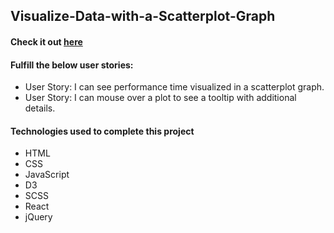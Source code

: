 ## Visualize-Data-with-a-Scatterplot-Graph
#### Check it out [here](https://c0d0er.github.io/Visualize-Data-with-a-Scatterplot-Graph/)

#### Fulfill the below user stories:
- User Story: I can see performance time visualized in a scatterplot graph.
- User Story: I can mouse over a plot to see a tooltip with additional details.

#### Technologies used to complete this project
- HTML
- CSS
- JavaScript
- D3
- SCSS
- React
- jQuery
